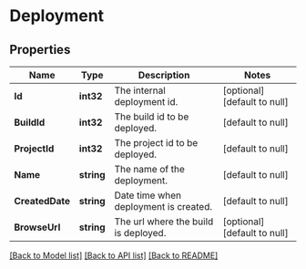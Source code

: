 # Deployment

## Properties
Name | Type | Description | Notes
------------ | ------------- | ------------- | -------------
**Id** | **int32** | The internal deployment id. | [optional] [default to null]
**BuildId** | **int32** | The build id to be deployed. | [default to null]
**ProjectId** | **int32** | The project id to be deployed. | [default to null]
**Name** | **string** | The name of the deployment. | [default to null]
**CreatedDate** | **string** | Date time when deployment is created. | [default to null]
**BrowseUrl** | **string** | The url where the build is deployed. | [optional] [default to null]

[[Back to Model list]](../README.md#documentation-for-models) [[Back to API list]](../README.md#documentation-for-api-endpoints) [[Back to README]](../README.md)


